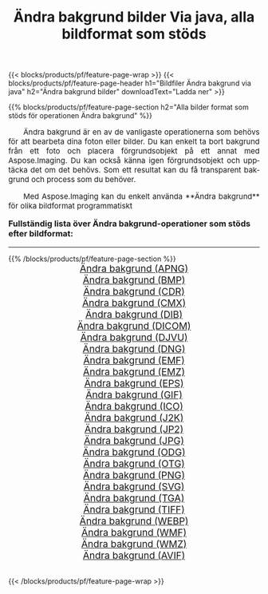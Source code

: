 ﻿---
title: Ändra bakgrund bilder Via java, alla bildformat som stöds 
weight: 3920
url: /sv/java/change-background/ 
lang: sv
langdirlevel: 2
locales: zh-hans,ja,it,ru,de,es,fr,nl,id,lt,pl,pt,vi,tr,ko,zh-hant,ar,hi,th,sv,cs,uk,he
description: Med Aspose.Imaging kan du enkelt Ändra bakgrund bilder via java
---

{{< blocks/products/pf/feature-page-wrap >}}
{{< blocks/products/pf/feature-page-header h1="Bildfiler Ändra bakgrund via java" h2="Ändra bakgrund bilder" downloadText="Ladda ner" >}}


{{% blocks/products/pf/feature-page-section  h2="Alla bilder format som stöds för operationen Ändra bakgrund" %}}
<p align="justify" style="text-indent:2em;font-size:15px;">
Ändra bakgrund är en av de vanligaste operationerna som behövs för att bearbeta dina foton eller bilder. Du kan enkelt ta bort bakgrund från ett foto och placera förgrundsobjekt på ett annat med Aspose.Imaging. Du kan också känna igen förgrundsobjekt och upptäcka det om det behövs. Som ett resultat kan du få transparent bakgrund och process som du behöver.
</p>
<p align="justify" style="text-indent:2em;font-size:15px;">
Med Aspose.Imaging kan du enkelt använda **Ändra bakgrund** för olika bildformat programmatiskt
</p>
<h3 style="margin-top:16px;">
Fullständig lista över Ändra bakgrund-operationer som stöds efter bildformat:
</h3>
<hr/>
{{% /blocks/products/pf/feature-page-section %}}
<div class="container-fluid productfamilypage bg-gray">
    <div class="convertypes bg-gray agp-content section">
        <div class="container">
		<div class="row other-converters" style="gap: 10px;font-size: 19px;text-align:center;">
		    <div class='col-md-3 other-converter remove-lp remove-rp'><a href="/imaging/sv/java/change-background/apng/" style="padding:15px;">Ändra bakgrund (APNG)</a></div><div class='col-md-3 other-converter remove-lp remove-rp'><a href="/imaging/sv/java/change-background/bmp/" style="padding:15px;">Ändra bakgrund (BMP)</a></div><div class='col-md-3 other-converter remove-lp remove-rp'><a href="/imaging/sv/java/change-background/cdr/" style="padding:15px;">Ändra bakgrund (CDR)</a></div><div class='col-md-3 other-converter remove-lp remove-rp'><a href="/imaging/sv/java/change-background/cmx/" style="padding:15px;">Ändra bakgrund (CMX)</a></div><div class='col-md-3 other-converter remove-lp remove-rp'><a href="/imaging/sv/java/change-background/dib/" style="padding:15px;">Ändra bakgrund (DIB)</a></div><div class='col-md-3 other-converter remove-lp remove-rp'><a href="/imaging/sv/java/change-background/dicom/" style="padding:15px;">Ändra bakgrund (DICOM)</a></div><div class='col-md-3 other-converter remove-lp remove-rp'><a href="/imaging/sv/java/change-background/djvu/" style="padding:15px;">Ändra bakgrund (DJVU)</a></div><div class='col-md-3 other-converter remove-lp remove-rp'><a href="/imaging/sv/java/change-background/dng/" style="padding:15px;">Ändra bakgrund (DNG)</a></div><div class='col-md-3 other-converter remove-lp remove-rp'><a href="/imaging/sv/java/change-background/emf/" style="padding:15px;">Ändra bakgrund (EMF)</a></div><div class='col-md-3 other-converter remove-lp remove-rp'><a href="/imaging/sv/java/change-background/emz/" style="padding:15px;">Ändra bakgrund (EMZ)</a></div><div class='col-md-3 other-converter remove-lp remove-rp'><a href="/imaging/sv/java/change-background/eps/" style="padding:15px;">Ändra bakgrund (EPS)</a></div><div class='col-md-3 other-converter remove-lp remove-rp'><a href="/imaging/sv/java/change-background/gif/" style="padding:15px;">Ändra bakgrund (GIF)</a></div><div class='col-md-3 other-converter remove-lp remove-rp'><a href="/imaging/sv/java/change-background/ico/" style="padding:15px;">Ändra bakgrund (ICO)</a></div><div class='col-md-3 other-converter remove-lp remove-rp'><a href="/imaging/sv/java/change-background/j2k/" style="padding:15px;">Ändra bakgrund (J2K)</a></div><div class='col-md-3 other-converter remove-lp remove-rp'><a href="/imaging/sv/java/change-background/jp2/" style="padding:15px;">Ändra bakgrund (JP2)</a></div><div class='col-md-3 other-converter remove-lp remove-rp'><a href="/imaging/sv/java/change-background/jpg/" style="padding:15px;">Ändra bakgrund (JPG)</a></div><div class='col-md-3 other-converter remove-lp remove-rp'><a href="/imaging/sv/java/change-background/odg/" style="padding:15px;">Ändra bakgrund (ODG)</a></div><div class='col-md-3 other-converter remove-lp remove-rp'><a href="/imaging/sv/java/change-background/otg/" style="padding:15px;">Ändra bakgrund (OTG)</a></div><div class='col-md-3 other-converter remove-lp remove-rp'><a href="/imaging/sv/java/change-background/png/" style="padding:15px;">Ändra bakgrund (PNG)</a></div><div class='col-md-3 other-converter remove-lp remove-rp'><a href="/imaging/sv/java/change-background/svg/" style="padding:15px;">Ändra bakgrund (SVG)</a></div><div class='col-md-3 other-converter remove-lp remove-rp'><a href="/imaging/sv/java/change-background/tga/" style="padding:15px;">Ändra bakgrund (TGA)</a></div><div class='col-md-3 other-converter remove-lp remove-rp'><a href="/imaging/sv/java/change-background/tiff/" style="padding:15px;">Ändra bakgrund (TIFF)</a></div><div class='col-md-3 other-converter remove-lp remove-rp'><a href="/imaging/sv/java/change-background/webp/" style="padding:15px;">Ändra bakgrund (WEBP)</a></div><div class='col-md-3 other-converter remove-lp remove-rp'><a href="/imaging/sv/java/change-background/wmf/" style="padding:15px;">Ändra bakgrund (WMF)</a></div><div class='col-md-3 other-converter remove-lp remove-rp'><a href="/imaging/sv/java/change-background/wmz/" style="padding:15px;">Ändra bakgrund (WMZ)</a></div><div class='col-md-3 other-converter remove-lp remove-rp'><a href="/imaging/sv/java/change-background/avif/" style="padding:15px;">Ändra bakgrund (AVIF)</a></div>
                </div>
        </div>
    </div>
</div>
<br/>

{{< /blocks/products/pf/feature-page-wrap >}}
